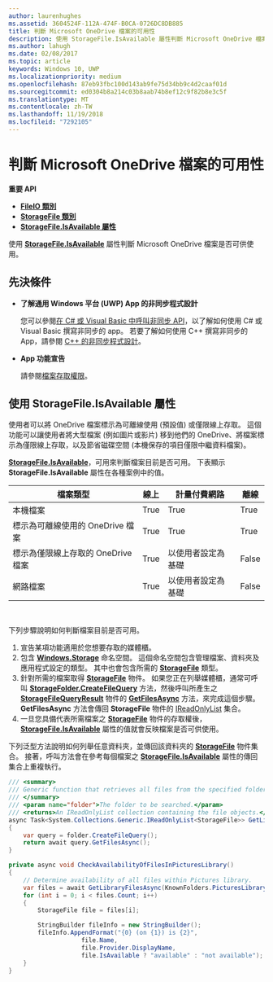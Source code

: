 ```yaml
---
author: laurenhughes
ms.assetid: 3604524F-112A-474F-B0CA-0726DC8DB885
title: 判斷 Microsoft OneDrive 檔案的可用性
description: 使用 StorageFile.IsAvailable 屬性判斷 Microsoft OneDrive 檔案是否可供使用。
ms.author: lahugh
ms.date: 02/08/2017
ms.topic: article
keywords: Windows 10, UWP
ms.localizationpriority: medium
ms.openlocfilehash: 87eb93fbc100d143ab9fe75d34bb9c4d2caaf01d
ms.sourcegitcommit: ed0304b8a214c03b8aab74b8ef12c9f82b8e3c5f
ms.translationtype: MT
ms.contentlocale: zh-TW
ms.lasthandoff: 11/19/2018
ms.locfileid: "7292105"
---
```

# <a name="determining-availability-of-microsoft-onedrive-files"></a>判斷 Microsoft OneDrive 檔案的可用性


**重要 API**

-   [**FileIO 類別**](https://msdn.microsoft.com/library/windows/apps/Hh701440)
-   [**StorageFile 類別**](https://msdn.microsoft.com/library/windows/apps/BR227171)
-   [**StorageFile.IsAvailable 屬性**](https://msdn.microsoft.com/library/windows/apps/windows.storage.storagefile.isavailable.aspx)

使用 [**StorageFile.IsAvailable**](https://msdn.microsoft.com/library/windows/apps/windows.storage.storagefile.isavailable.aspx) 屬性判斷 Microsoft OneDrive 檔案是否可供使用。

## <a name="prerequisites"></a>先決條件

-   **了解通用 Windows 平台 (UWP) App 的非同步程式設計**

    您可以參閱[在 C# 或 Visual Basic 中呼叫非同步 API](https://msdn.microsoft.com/library/windows/apps/Mt187337)，以了解如何使用 C# 或 Visual Basic 撰寫非同步的 app。 若要了解如何使用 C++ 撰寫非同步的 App，請參閱 [C++ 的非同步程式設計](https://msdn.microsoft.com/library/windows/apps/Mt187334)。

-   **App 功能宣告**

    請參閱[檔案存取權限](file-access-permissions.md)。

## <a name="using-the-storagefileisavailable-property"></a>使用 StorageFile.IsAvailable 屬性

使用者可以將 OneDrive 檔案標示為可離線使用 (預設值) 或僅限線上存取。 這個功能可以讓使用者將大型檔案 (例如圖片或影片) 移到他們的 OneDrive、將檔案標示為僅限線上存取，以及節省磁碟空間 (本機保存的項目僅限中繼資料檔案)。

[**StorageFile.IsAvailable**](https://msdn.microsoft.com/library/windows/apps/windows.storage.storagefile.isavailable.aspx)，可用來判斷檔案目前是否可用。 下表顯示 **StorageFile.IsAvailable** 屬性在各種案例中的值。

| 檔案類型                              | 線上 | 計量付費網路        | 離線 |
|-------------------------------------------|--------|------------------------|---------|
| 本機檔案                                | True   | True                   | True    |
| 標示為可離線使用的 OneDrive 檔案 | True   | True                   | True    |
| 標示為僅限線上存取的 OneDrive 檔案       | True   | 以使用者設定為基礎 | False   |
| 網路檔案                              | True   | 以使用者設定為基礎 | False   |

 

下列步驟說明如何判斷檔案目前是否可用。

1.  宣告某項功能適用於您想要存取的媒體櫃。
2.  包含 [**Windows.Storage**](https://msdn.microsoft.com/library/windows/apps/BR227346) 命名空間。 這個命名空間包含管理檔案、資料夾及應用程式設定的類型。 其中也會包含所需的 [**StorageFile**](https://msdn.microsoft.com/library/windows/apps/BR227171) 類型。
3.  針對所需的檔案取得 [**StorageFile**](https://msdn.microsoft.com/library/windows/apps/BR227171) 物件。 如果您正在列舉媒體櫃，通常可呼叫 [**StorageFolder.CreateFileQuery**](https://msdn.microsoft.com/library/windows/apps/BR227252) 方法，然後呼叫所產生之 [**StorageFileQueryResult**](https://msdn.microsoft.com/library/windows/apps/BR208046) 物件的 [**GetFilesAsync**](https://msdn.microsoft.com/library/windows/apps/br227276.aspx) 方法，來完成這個步驟。 **GetFilesAsync** 方法會傳回 **StorageFile** 物件的 [IReadOnlyList](http://go.microsoft.com/fwlink/p/?LinkId=324970) 集合。
4.  一旦您具備代表所需檔案之 [**StorageFile**](https://msdn.microsoft.com/library/windows/apps/BR227171) 物件的存取權後，[**StorageFile.IsAvailable**](https://msdn.microsoft.com/library/windows/apps/windows.storage.storagefile.isavailable.aspx) 屬性的值就會反映檔案是否可供使用。

下列泛型方法說明如何列舉任意資料夾，並傳回該資料夾的 [**StorageFile**](https://msdn.microsoft.com/library/windows/apps/BR227171) 物件集合。 接著，呼叫方法會在參考每個檔案之 [**StorageFile.IsAvailable**](https://msdn.microsoft.com/library/windows/apps/windows.storage.storagefile.isavailable.aspx) 屬性的傳回集合上重複執行。

```cs
/// <summary>
/// Generic function that retrieves all files from the specified folder.
/// </summary>
/// <param name="folder">The folder to be searched.</param>
/// <returns>An IReadOnlyList collection containing the file objects.</returns>
async Task<System.Collections.Generic.IReadOnlyList<StorageFile>> GetLibraryFilesAsync(StorageFolder folder)
{
    var query = folder.CreateFileQuery();
    return await query.GetFilesAsync();
}

private async void CheckAvailabilityOfFilesInPicturesLibrary()
{
    // Determine availability of all files within Pictures library.
    var files = await GetLibraryFilesAsync(KnownFolders.PicturesLibrary);
    for (int i = 0; i < files.Count; i++)
    {
        StorageFile file = files[i];

        StringBuilder fileInfo = new StringBuilder();
        fileInfo.AppendFormat("{0} (on {1}) is {2}",
                    file.Name,
                    file.Provider.DisplayName,
                    file.IsAvailable ? "available" : "not available");
    }
}
```
